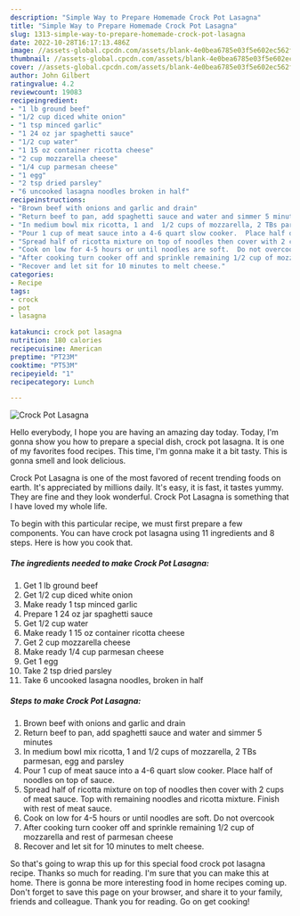 ```yaml
---
description: "Simple Way to Prepare Homemade Crock Pot Lasagna"
title: "Simple Way to Prepare Homemade Crock Pot Lasagna"
slug: 1313-simple-way-to-prepare-homemade-crock-pot-lasagna
date: 2022-10-28T16:17:13.486Z
image: //assets-global.cpcdn.com/assets/blank-4e0bea6785e03f5e602ec562f230caae08da540cada707380b4fe1bbebba43da.png
thumbnail: //assets-global.cpcdn.com/assets/blank-4e0bea6785e03f5e602ec562f230caae08da540cada707380b4fe1bbebba43da.png
cover: //assets-global.cpcdn.com/assets/blank-4e0bea6785e03f5e602ec562f230caae08da540cada707380b4fe1bbebba43da.png
author: John Gilbert
ratingvalue: 4.2
reviewcount: 19083
recipeingredient:
- "1 lb ground beef"
- "1/2 cup diced white onion"
- "1 tsp minced garlic"
- "1 24 oz jar spaghetti sauce"
- "1/2 cup water"
- "1 15 oz container ricotta cheese"
- "2 cup mozzarella cheese"
- "1/4 cup parmesan cheese"
- "1 egg"
- "2 tsp dried parsley"
- "6 uncooked lasagna noodles broken in half"
recipeinstructions:
- "Brown beef with onions and garlic and drain"
- "Return beef to pan, add spaghetti sauce and water and simmer 5 minutes"
- "In medium bowl mix ricotta, 1 and  1/2 cups of mozzarella, 2 TBs parmesan, egg and parsley"
- "Pour 1 cup of meat sauce into a 4-6 quart slow cooker.  Place half of noodles on top of sauce."
- "Spread half of ricotta mixture on top of noodles then cover with 2 cups of meat sauce.  Top with remaining noodles and ricotta mixture.  Finish with rest of meat sauce."
- "Cook on low for 4-5 hours or until noodles are soft.  Do not overcook"
- "After cooking turn cooker off and sprinkle remaining 1/2 cup of mozzarella and rest of parmesan cheese"
- "Recover and let sit for 10 minutes to melt cheese."
categories:
- Recipe
tags:
- crock
- pot
- lasagna

katakunci: crock pot lasagna 
nutrition: 180 calories
recipecuisine: American
preptime: "PT23M"
cooktime: "PT53M"
recipeyield: "1"
recipecategory: Lunch

---
```



![Crock Pot Lasagna](//assets-global.cpcdn.com/assets/blank-4e0bea6785e03f5e602ec562f230caae08da540cada707380b4fe1bbebba43da.png)

Hello everybody, I hope you are having an amazing day today. Today, I'm gonna show you how to prepare a special dish, crock pot lasagna. It is one of my favorites food recipes. This time, I'm gonna make it a bit tasty. This is gonna smell and look delicious.



Crock Pot Lasagna is one of the most favored of recent trending foods on earth. It's appreciated by millions daily. It's easy, it is fast, it tastes yummy. They are fine and they look wonderful. Crock Pot Lasagna is something that I have loved my whole life.


To begin with this particular recipe, we must first prepare a few components. You can have crock pot lasagna using 11 ingredients and 8 steps. Here is how you cook that.

<!--inarticleads1-->

##### The ingredients needed to make Crock Pot Lasagna:

1. Get 1 lb ground beef
1. Get 1/2 cup diced white onion
1. Make ready 1 tsp minced garlic
1. Prepare 1 24 oz jar spaghetti sauce
1. Get 1/2 cup water
1. Make ready 1 15 oz container ricotta cheese
1. Get 2 cup mozzarella cheese
1. Make ready 1/4 cup parmesan cheese
1. Get 1 egg
1. Take 2 tsp dried parsley
1. Take 6 uncooked lasagna noodles, broken in half




<!--inarticleads2-->

##### Steps to make Crock Pot Lasagna:

1. Brown beef with onions and garlic and drain
1. Return beef to pan, add spaghetti sauce and water and simmer 5 minutes
1. In medium bowl mix ricotta, 1 and  1/2 cups of mozzarella, 2 TBs parmesan, egg and parsley
1. Pour 1 cup of meat sauce into a 4-6 quart slow cooker.  Place half of noodles on top of sauce.
1. Spread half of ricotta mixture on top of noodles then cover with 2 cups of meat sauce.  Top with remaining noodles and ricotta mixture.  Finish with rest of meat sauce.
1. Cook on low for 4-5 hours or until noodles are soft.  Do not overcook
1. After cooking turn cooker off and sprinkle remaining 1/2 cup of mozzarella and rest of parmesan cheese
1. Recover and let sit for 10 minutes to melt cheese.




So that's going to wrap this up for this special food crock pot lasagna recipe. Thanks so much for reading. I'm sure that you can make this at home. There is gonna be more interesting food in home recipes coming up. Don't forget to save this page on your browser, and share it to your family, friends and colleague. Thank you for reading. Go on get cooking!
